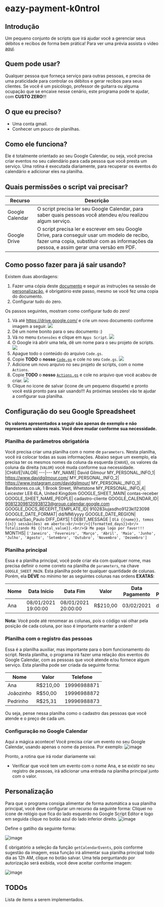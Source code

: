 # eazy-payment-k0ntroI

## Introdução
Um pequeno conjunto de scripts que irá ajudar você a gerenciar seus débitos e recibos de forma bem prática! Para ver uma prévia assista o video [aqui](https://www.youtube.com/watch?v=WaxlzZFXXWo).

## Quem pode usar?
Qualquer pessoa que forneça serviço para outras pessoas, e precisa de uma praticidade para controlar os débitos e gerar recibos para seus clientes. Se você é um psicólogo, professor de guitarra ou alguma ocupação que se encaixe nesse cenário, este programa pode te ajudar, com **CUSTO ZERO**!!!

## O que eu preciso?
* Uma conta gmail.
* Conhecer um pouco de planilhas.

## Como ele funciona?
Ele é totalmente orientado ao seu Google Calendar, ou seja, você precisa criar eventos no seu calendário para cada pessoa que você presta um serviço. Uma rotina é executada diariamente, para recuperar os eventos do calendário e adicionar eles na planilha.

## Quais permissões o script vai precisar?
|Recurso|Descrição|
--------|---------|
Google Calendar|O script precisa ler seu Google Calendar, para saber quais pessoas você atendeu e/ou realizou algum serviço.|
Google Drive|O script precisa ler e escrever em seu Google Drive, para conseguir usar um modelo de recibo, fazer uma copia, substituir com as informações da pessoa, e assim gerar uma versão em PDF.|

## Como posso fazer para já sair usando?

Existem duas abordagens:
1. Fazer uma cópia deste [documento](https://docs.google.com/spreadsheets/d/1V0tXBxGwRb3Mz_M5PV7lJlYFqcJLSVUPvEIuFVwYjNY/edit?usp=sharing) e seguir as instruções na sessão de [personalização](https://github.com/thiagosanches/eazy-payment-k0ntroI/blob/main/README.md#personaliza%C3%A7%C3%A3o), é obrigatório este passo, mesmo se você fez uma copia do documento.
2. Configurar tudo do zero.

Os passos seguintes, mostram como configurar tudo do zero!

1. Vá até https://drive.google.com/ e crie um novo documento conforme imagem a seguir.
![](https://user-images.githubusercontent.com/5191469/123519411-8971e480-d681-11eb-9955-26dcefd0b3fd.png)
2. Dê um nome bonito para o seu documento :)
3. Vá no menu `Extensões` e clique em `Apps Script`.
![](https://user-images.githubusercontent.com/5191469/144149523-1f1cde07-5561-49aa-9801-ac51add1f2ca.png)
4. O Google irá abrir uma tela, dê um nome para o seu projeto de scripts.
![](https://user-images.githubusercontent.com/5191469/123519531-351b3480-d682-11eb-886d-dbc5a764fcd4.png)
5. Apague todo o conteúdo do arquivo `Code.gs`.
6. Copie **TODO** o **nosso** [`Code.gs`](Code.gs) e cole no seu `Code.gs`.
![](https://user-images.githubusercontent.com/5191469/123519600-bb377b00-d682-11eb-80d0-cc4d5731e92b.png)
7. Adicione um novo arquivo no seu projeto de scripts, com o nome `Actions`.
8. Copie **TODO** o **nosso** [`Actions.gs`](Actions.gs) e cole no arquivo que você acabou de criar. 
![](https://user-images.githubusercontent.com/5191469/123519675-3305a580-d683-11eb-9188-54a5c1fe07d7.png)
9. Clique no icone de salvar (icone de um pequeno disquete) e pronto você está pronto para sair usando!!! As próximas sessões vão te ajudar a configurar sua planilha.

## Configuração do seu Google Spreadsheet
**Os valores apresentados a seguir são apenas de exemplo e não representam valores reais. Você deve mudar conforme sua necessidade.**

### Planilha de parâmetros obrigatória
Você precisa criar uma planilha com o nome de `parameters`. Nesta planilha, você irá colocar todas as suas informações. Abaixo segue um exemplo, ela precisa ter os mesmos nomes da coluna da esquerda (`CHAVE`), os valores da coluna da direita (`VALOR`) você muda conforme sua necessidade.
|CHAVE|VALOR|
---|---
MY_NAME| David Gilmour
MY_PERSONAL_INFO_1|	https://www.davidgilmour.com/
MY_PERSONAL_INFO_2|	https://www.instagram.com/davidgilmour/
MY_PERSONAL_INFO_3|	Bandstores.co.uk, 1 Brook Street, Whetstone
MY_PERSONAL_INFO_4|	Leicester LE8 6LA, United Kingdom
GOOGLE_SHEET_MAIN| contas-receber
GOOGLE_SHEET_NAME_PEOPLE|	cadastro-cliente
GOOGLE_CALENDAR_ID| 908123098120938123@group.calendar.google.com
GOOGLE_DOCS_RECEPIT_TEMPLATE_ID|	910283iujasdho9123kl123098
GOOGLE_DATE_FORMAT| dd/MM/yyyy
GOOGLE_DATE_REGION| America/Sao_Paulo
DIFF_DAYS|	1
DEBIT_MESSAGE |	`Olá {{name}}, temos {{n}} sessão(ões) em aberto:<br/><br/>{{formatted_days}}<br/> Totalizando R$ {{total_value}}.<br/>😘 Me paga logo por favor!!!`
MONTHS|	`['Janeiro', 'Fevereiro', 'Março', 'Abril', 'Maio', 'Junho', 'Julho', 'Agosto', 'Setembro', 'Outubro', 'Novembro', 'Dezembro']`

### Planilha principal

Essa é a planilha principal, você pode criar ela com qualquer nome, mas precisa definir o nome correto na planilha de `parameters`, na chave `GOOGLE_SHEET_MAIN`. Esta planilha pode ter qualquer quantidade de colunas. Porém, ela **DEVE** no mínimo ter as seguintes colunas nas ordens **EXATAS**:

|Nome|Data Início|Data Fim |Valor|Data Pagamento|Forma Pagamento|Status do Pagamento|
|-----|------------------|---------------|------------|--------------|---------------|-------------------|
|Ana|08/01/2021 19:00:00|08/01/2021 20:00:00|R$210,00|03/02/2021|depósito|OK|

**Nota:** Você pode até renomear as colunas, pois o código vai olhar pela posição de cada coluna, por isso é importante manter a ordem!

### Planilha com o registro das pessoas
Essa é a planilha auxiliar, mas importante para o bom funcionamento do script. Nesta planilha, o programa irá fazer uma relação dos eventos do Google Calendar, com as pessoas que você atende e/ou fornece algum serviço. Esta planilha pode ser criada da seguinte forma:

|Nome|Valor|Telefone|
|-----|------------------|---------------|
|Ana|R$210,00|19996988871|
|Joãozinho|R$50,00|19996988872|
|Pedrinho|R$25,31|19996988873|

Ou seja, pense nessa planilha como o cadastro das pessoas que você atende e o preço de cada um.

### Configuração no Google Calendar

Aqui a mágica acontece! Você precisa criar um evento no seu Google Calendar, usando apenas o nome da pessoa. Por exemplo:
![image](https://user-images.githubusercontent.com/5191469/123520368-bc6aa700-d686-11eb-8ab1-0d7c18cd0457.png)

Pronto, a rotina que irá rodar diariamente vai:
* Verificar que você tem um evento com o nome Ana, e se existir no seu registro de pessoas, irá adicionar uma entrada na planilha principal junto com o valor.

## Personalização
Para que o programa consiga alimentar de forma automática a sua planilha principal, você deve configurar um recurso da seguinte forma:
Cliquei no ícone de relógio que fica do lado esquerdo no Google Script Editor e logo em seguida clique no botão azul do lado inferior direito.
![image](https://user-images.githubusercontent.com/5191469/123521001-508a3d80-d68a-11eb-84d6-c47d1a9f5f9c.png)

Define o gatilho da seguinte forma:

![image](https://user-images.githubusercontent.com/5191469/123521059-b080e400-d68a-11eb-8618-b1bd6e8bdc65.png)

É obrigatório a seleção da função `getCalendarEvents`, pois conforme sugestão da imagem, essa função irá alimentar sua planilha principal todo dia as 12h AM, clique no botão salvar. Uma tela perguntando por autorização será exibida, você deve aceitar conforme imagem:

![image](https://user-images.githubusercontent.com/5191469/123521242-ce027d80-d68b-11eb-8110-ac5ce2b63958.png)



## TODOs
Lista de items a serem implementados.

